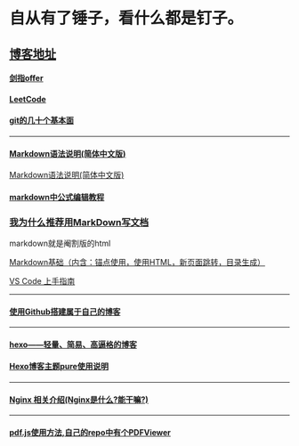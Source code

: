 # 自从有了锤子，看什么都是钉子。
## [博客地址](http://fluffysponge.fun/) 

#### [剑指offer](https://github.com/letUsMessAround/InstantCweed-Codes/tree/master/jianzhiOffer?_blank)

#### [LeetCode](https://github.com/letUsMessAround/InstantCweed-Codes/tree/master/leetcode?_self) 

#### [git的几十个基本面](https://www.cnblogs.com/darrenji/p/5204198.html)
---
#### [Markdown语法说明(简体中文版)](https://www.jianshu.com/p/41d99fd8ce28)
<a href="https://www.jianshu.com/p/41d99fd8ce28" target="_blank">Markdown语法说明(简体中文版)</a>

#### [markdown中公式编辑教程](https://www.jianshu.com/p/25f0139637b7)

### [我为什么推荐用MarkDown写文档](https://www.jianshu.com/p/82c7dd09a2df)</br>
<p>markdown就是阉割版的html</br></p>
<a href = "https://www.cnblogs.com/dotnetcrazy/p/9180295.html#_map7" target = "_blank">Markdown基础（内含：锚点使用，使用HTML，新页面跳转，目录生成）</a>
<p><a href = "https://www.jianshu.com/p/0fb8500cfcee" target = "_blank">VS Code 上手指南</a></p>
  
---
#### [使用Github搭建属于自己的博客](https://www.jianshu.com/p/4f56cf990bba)

---
#### [hexo——轻量、简易、高逼格的博客](https://www.jianshu.com/p/1c888a6b8297?utm_source=oschina-app)

#### [Hexo博客主题pure使用说明](https://blog.cofess.com/2017/11/01/hexo-blog-theme-pure-usage-description.html)

---
#### [Nginx 相关介绍(Nginx是什么?能干嘛?)](https://www.cnblogs.com/wcwnina/p/8728391.html)

---
#### [pdf.js使用方法,自己的repo中有个PDFViewer](https://blog.csdn.net/bianliuzhu/article/details/80622215)
